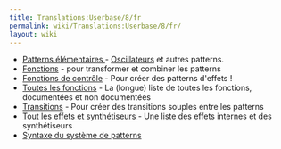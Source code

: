 ```yaml
---
title: Translations:Userbase/8/fr
permalink: wiki/Translations:Userbase/8/fr/
layout: wiki
---
```


-   [ Patterns élémentaires
    ](/wiki/Category%3AElemental_patterns "wikilink") - [
    Oscillateurs](/wiki/Oscillators "wikilink") et autres patterns.
-   [Fonctions](/wiki/Category%3AFunctions "wikilink") - pour transformer et
    combiner les patterns
-   [ Fonctions de contrôle](/wiki/Category%3AControl_Functions "wikilink") -
    Pour créer des patterns d'effets !
-   [ Toutes les fonctions](/wiki/All_the_functions "wikilink") - La (longue)
    liste de toutes les fonctions, documentées et non documentées
-   [Transitions](/wiki/Category%3ATransitions "wikilink") - Pour créer des
    transitions souples entre les patterns
-   [ Tout les effets et synthétiseurs
    ](/wiki/All_effects_and_synths "wikilink") - Une liste des effets internes
    et des synthétiseurs
-   [ Syntaxe du système de patterns](/wiki/Sequence_parser_syntax "wikilink")
